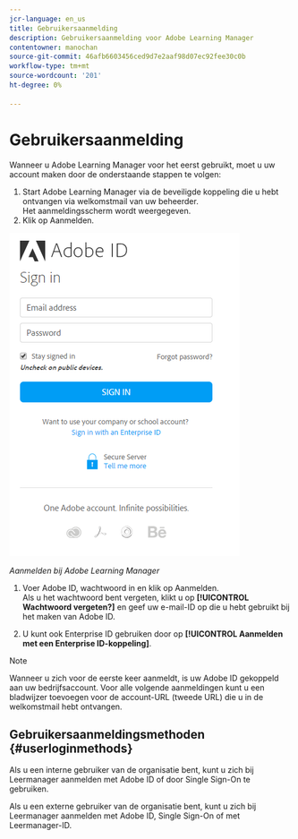 ```yaml
---
jcr-language: en_us
title: Gebruikersaanmelding
description: Gebruikersaanmelding voor Adobe Learning Manager
contentowner: manochan
source-git-commit: 46afb6603456ced9d7e2aaf98d07ec92fee30c0b
workflow-type: tm+mt
source-wordcount: '201'
ht-degree: 0%

---
```




# Gebruikersaanmelding

Wanneer u Adobe Learning Manager voor het eerst gebruikt, moet u uw account maken door de onderstaande stappen te volgen:

1. Start Adobe Learning Manager via de beveiligde koppeling die u hebt ontvangen via welkomstmail van uw beheerder.\
   Het aanmeldingsscherm wordt weergegeven.
1. Klik op Aanmelden.

![](assets/adobeid-signin.png)

*Aanmelden bij Adobe Learning Manager*

1. Voer Adobe ID, wachtwoord in en klik op Aanmelden.\
   Als u het wachtwoord bent vergeten, klikt u op **[!UICONTROL Wachtwoord vergeten?]** en geef uw e-mail-ID op die u hebt gebruikt bij het maken van Adobe ID.

1. U kunt ook Enterprise ID gebruiken door op **[!UICONTROL Aanmelden met een Enterprise ID-koppeling]**.

>[!NOTE]
>
>Wanneer u zich voor de eerste keer aanmeldt, is uw Adobe ID gekoppeld aan uw bedrijfsaccount. Voor alle volgende aanmeldingen kunt u een bladwijzer toevoegen voor de account-URL (tweede URL) die u in de welkomstmail hebt ontvangen.

## Gebruikersaanmeldingsmethoden {#userloginmethods}

Als u een interne gebruiker van de organisatie bent, kunt u zich bij Leermanager aanmelden met Adobe ID of door Single Sign-On te gebruiken.

Als u een externe gebruiker van de organisatie bent, kunt u zich bij Leermanager aanmelden met Adobe ID, Single Sign-On of met Leermanager-ID.
